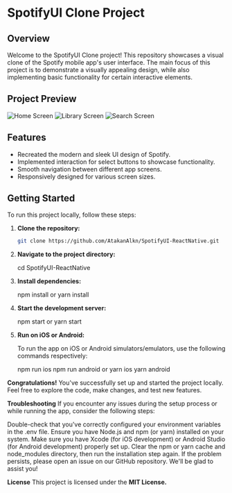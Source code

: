 # SpotifyUI Clone Project


## Overview

Welcome to the SpotifyUI Clone project! This repository showcases a visual clone of the Spotify mobile app's user interface. The main focus of this project is to demonstrate a visually appealing design, while also implementing basic functionality for certain interactive elements.

## Project Preview

![Home Screen](images/h1.jpeg)
![Library Screen](images/h2.jpeg)
![Search Screen](images/h3.jpeg)

## Features

- Recreated the modern and sleek UI design of Spotify.
- Implemented interaction for select buttons to showcase functionality.
- Smooth navigation between different app screens.
- Responsively designed for various screen sizes.

## Getting Started

To run this project locally, follow these steps:

1. **Clone the repository:**

   ```bash
   git clone https://github.com/AtakanAlkn/SpotifyUI-ReactNative.git

   
2. **Navigate to the project directory:**
   
   cd SpotifyUI-ReactNative


2. **Install dependencies:**
   
   npm install
   or
   yarn install


3. **Start the development server:**

   npm start
   or
   yarn start

   
4. **Run on iOS or Android:**

   To run the app on iOS or Android simulators/emulators, use the following commands respectively:

   npm run ios
   npm run android
   or
   yarn ios
   yarn android
   
**Congratulations!**
You've successfully set up and started the project locally. Feel free to explore the code, make changes, and test new features.

**Troubleshooting**
If you encounter any issues during the setup process or while running the app, consider the following steps:

Double-check that you've correctly configured your environment variables in the .env file.
Ensure you have Node.js and npm (or yarn) installed on your system.
Make sure you have Xcode (for iOS development) or Android Studio (for Android development) properly set up.
Clear the npm or yarn cache and node_modules directory, then run the installation step again.
If the problem persists, please open an issue on our GitHub repository. We'll be glad to assist you!

**License**
This project is licensed under the **MIT License.**



